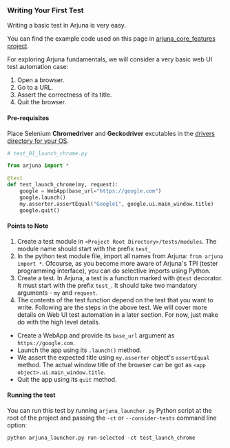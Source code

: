 ### Writing Your First Test

Writing a basic test in Arjuna is very easy. 

You can find the example code used on this page in [arjuna_core_features project](https://github.com/rahul-verma/arjuna//tree/master/arjuna-samples/arjex_core_features/tests/modules).

For exploring Arjuna fundamentals, we will consider a very basic web UI test automation case:
1. Open a browser.
2. Go to a URL.
3. Assert the correctness of its title.
4. Quit the browser.

#### Pre-requisites


Place Selenium **Chromedriver** and **Geckodriver** excutables in the [drivers directory for your OS](ProjectStructure.md).

```python
# test_01_launch_chrome.py

from arjuna import *

@test
def test_launch_chrome(my, request):
    google = WebApp(base_url="https://google.com")
    google.launch()
    my.asserter.assertEqual("Google1", google.ui.main_window.title)
    google.quit()
```

#### Points to Note
1. Create a test module in `<Project Root Directory>/tests/modules`. The module name should start with the prefix `test_`
2. In the python test module file, import all names from Arjuna: `from arjuna import *`. Ofcourse, as you become more aware of Arjuna's TPI (tester programming interface), you can do selective imports using Python.
3. Create a test. In Arjuna, a test is a function marked with `@test` decorator. It must start with the prefix `test_`. It should take two mandatory arguments - `my` and `request`.
4. The contents of the test function depend on the test that you want to write. Following are the steps in the above test. We will cover more details on Web UI test automation in a later section. For now, just make do with the high level details.
  - Create a WebApp and provide its `base_url` argument as `https://google.com`.
  - Launch the app using its `.launch()` method.
  - We assert the expected title using `my.asserter` object's `assertEqual` method. The actual window title of the browser can be got as `<app object>.ui.main_window.title`.
  - Quit the app using its `quit` method.

#### Running the test
You can run this test by running `arjuna_launcher.py` Python script at the root of the project and passing the `-ct` or `--consider-tests` command line option:

`python arjuna_launcher.py run-selected -ct test_launch_chrome`


